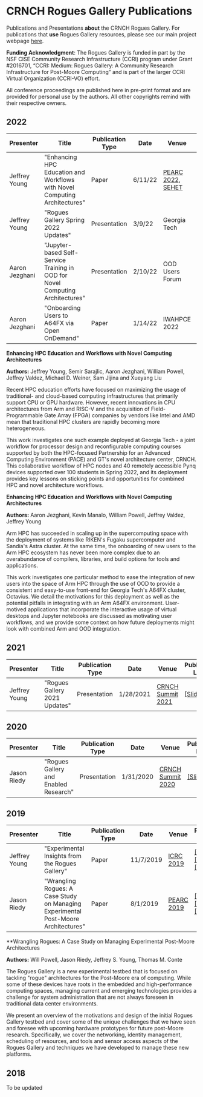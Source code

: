 # CRNCH Rogues Gallery Publications
Publications and Presentations **about** the CRNCH Rogues Gallery. For publications that **use** Rogues Gallery resources, please see our main project webpage [here](https://crnch-rg.cc.gatech.edu/crnch-rg-publications/). 

**Funding Acknowledgment**: The Rogues Gallery is funded in part by the NSF CISE Community Research Infrastructure (CCRI) program under Grant #2016701, “CCRI: Medium: Rogues Gallery: A Community Research Infrastructure for Post-Moore Computing” and is part of the larger CCRI Virtual Organization (CCRI-VO) effort.

All conference proceedings are published here in pre-print format and are provided for personal use by the authors. All other copyrights remind with their respective owners.


## 2022
| Presenter | Title | Publication Type | Date | Venue | Publication Links |
| ---------------------------------- | ------------ | ---------- | ------------ | -------------|-------------------|
| Jeffrey Young | "Enhancing HPC Education and Workflows with Novel Computing Architectures" | Paper | 6/11/22 | [PEARC 2022, SEHET](https://sighpceducation.acm.org/events/SEHET22_Technical_Program.html) | [[Slides]](https://github.com/gt-crnch-rg/rg-publications/blob/main/presentations/2022/young_et_al_enhanced_workflows_SEHET22_presentation.pdf) [[Paper]](https://github.com/gt-crnch-rg/rg-publications/blob/main/publications/2022/young_et_al_enhancing_hpc_education_workflows_SEHET_2022.pdf) [[Abstract]](#pearc22) |
| Jeffrey Young | "Rogues Gallery Spring 2022 Updates" | Presentation | 3/9/22 | Georgia Tech | [[Slides]](https://github.com/gt-crnch-rg/rg-publications/blob/main/presentations/2022/jyoung_crnch_summit_rogues_gallery_updates_03_2022.pdf) [[Video]](https://mediaspace.gatech.edu/media/CRNCH+Rogues+Gallery+Testbed+Update+March+9th%2C+2022/1_lsfxwdlk) |
| Aaron Jezghani | "Jupyter-based Self-Service Training in OOD for Novel Computing Architectures" | Presentation | 2/10/22 | OOD Users Forum | [[Slides]](https://github.com/gt-crnch-rg/rg-publications/blob/main/presentations/2022/jezghani_ood_tips_and_tricks_20220203.pdf) |
| Aaron Jezghani | "Onboarding Users to A64FX via Open OnDemand" | Paper | 1/14/22 | IWAHPCE 2022 | [[Slides]](https://github.com/gt-crnch-rg/rg-publications/blob/main/presentations/2022/jezghani_et_al_onboarding_users_a64fx_ood_presentation_IWAHPCE22.pdf) [[Paper]](https://github.com/gt-crnch-rg/rg-publications/blob/main/publications/2022/jezghani_et_al_onboarding_users_a64fx_ood_iwahpce22.pdf) [[Abstract]](#iwahpce22) |

<a id="pearc22">**Enhancing HPC Education and Workflows with Novel Computing Architectures**</a>

**Authors:** Jeffrey Young, Semir Sarajlic, Aaron Jezghani, William Powell, Jeffrey Valdez, Michael D. Weiner, Sam Jijina and Xueyang Liu

Recent HPC education efforts have focused on maximizing the usage of traditional- and cloud-based computing infrastructures that primarily support CPU or GPU hardware. However, recent innovations in CPU architectures from Arm and RISC-V and the acquisition of Field-Programmable Gate Array (FPGA) companies by vendors like Intel and AMD mean that traditional HPC clusters are rapidly becoming more heterogeneous. 

This work investigates one such example deployed at Georgia Tech - a joint workflow for processor design and reconfigurable computing courses supported by both the HPC-focused Partnership for an Advanced Computing Environment (PACE) and GT's novel architecture center, CRNCH. This collaborative workflow of HPC nodes and 40 remotely accessible Pynq devices supported over 100 students in Spring 2022, and its deployment provides key lessons on sticking points and opportunities for combined HPC and novel architecture workflows.

<a id="iwahpce22">**Enhancing HPC Education and Workflows with Novel Computing Architectures**</a>

**Authors:** Aaron Jezghani, Kevin Manalo, William Powell, Jeffrey Valdez, Jeffrey Young

Arm HPC has succeeded in scaling up in the supercomputing space with the deployment of systems like RIKEN's Fugaku supercomputer and Sandia's Astra cluster. At the same time, the onboarding of new users to the Arm HPC ecosystem has never been more complex due to an overabundance of compilers, libraries, and build options for tools and applications. 
 
This work investigates one particular method to ease the integration of new users into the space of Arm HPC through the use of OOD to provide a consistent and easy-to-use front-end for Georgia Tech's A64FX cluster, Octavius. We detail the motivations for this deployment as well as the potential pitfalls in integrating with an Arm A64FX environment. User-motived applications that incorporate the interactive usage of virtual desktops and Jupyter notebooks are discussed as motivating user workflows, and we provide some context on how future deployments might look with combined Arm and OOD integration.

## 2021
| Presenter | Title | Publication Type | Date | Venue | Publication Links |
| ---------------------------------- | ------------ | ---------- | ------------ | -------------|-------------------|
| Jeffrey Young | "Rogues Gallery 2021 Updates" | Presentation | 1/28/2021 | [CRNCH Summit 2021](https://crnch.gatech.edu/crnch-summit-2021) | [[Slides]](https://github.com/gt-crnch-rg/rg-publications/blob/main/presentations/2021/Jeff-Young-Rogues-Gallery-Update-CRNCH-Summit-2021.pdf) |

## 2020

| Presenter | Title | Publication Type | Date | Venue | Publication Links |
| ---------------------------------- | ------------ | ---------- | ------------ | -------------|-------------------|
| Jason Riedy | "Rogues Gallery and Enabled Research" | Presentation | 1/31/2020 | [CRNCH Summit 2020](https://crnch.gatech.edu/content/crnch-summit-2020) | [[Slides]](https://github.com/gt-crnch-rg/rg-publications/blob/main/presentations/2020/riedy_rogues_gallery_crnch_summit_2020.pdf) |

## 2019

| Presenter | Title | Publication Type | Date | Venue | Publication Links |
| ---------------------------------- | ------------ | ---------- | ------------ | -------------|-------------------|
| Jeffrey Young | "Experimental Insights from the Rogues Gallery" | Paper | 11/7/2019 | [ICRC 2019](https://icrc.ieee.org/past-editions/icrc-2019/) | [[Slides]](https://github.com/gt-crnch-rg/rg-publications/blob/main/presentations/2019/young_et_al_exp_insights_rogues_gallery_presentation_icrc_2019.pdf) [[Paper]](https://github.com/gt-crnch-rg/rg-publications/blob/main/presentations/2019/young_et_al_exp_insights_rogues_gallery_preprint_icrc_2019.pdf) [[Abstract]]() |
| Jason Riedy | "Wrangling Rogues: A Case Study on Managing Experimental Post-Moore Architectures" | Paper | 8/1/2019 | [PEARC 2019](https://pearc.acm.org/pearc19/) | [[Slides]](https://github.com/gt-crnch-rg/rg-publications/blob/main/presentations/2019/powell_riedy_et_all_wrangling_rogues_presentation_pearc19.pdf) [[Paper]](https://arxiv.org/abs/1808.06334) [[Abstract]](#pearc19) |

<a id="pearc19">**Wrangling Rogues: A Case Study on Managing Experimental Post-Moore Architectures</a>

**Authors:** Will Powell, Jason Riedy, Jeffrey S. Young, Thomas M. Conte

The Rogues Gallery is a new experimental testbed that is focused on tackling "rogue" architectures for the Post-Moore era of computing. While some of these devices have roots in the embedded and high-performance computing spaces, managing current and emerging technologies provides a challenge for system administration that are not always foreseen in traditional data center environments.

We present an overview of the motivations and design of the initial Rogues Gallery testbed and cover some of the unique challenges that we have seen and foresee with upcoming hardware prototypes for future post-Moore research. Specifically, we cover the networking, identity management, scheduling of resources, and tools and sensor access aspects of the Rogues Gallery and techniques we have developed to manage these new platforms.

## 2018
To be updated
